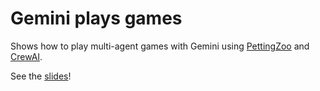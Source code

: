 # Gemini plays games

Shows how to play multi-agent games with Gemini using
[PettingZoo](https://github.com/Farama-Foundation/PettingZoo) and
[CrewAI](https://www.crewai.com/).

See the [slides](https://google-gemini.github.io/workshops/games)!
